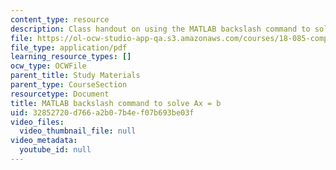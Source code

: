 ```yaml
---
content_type: resource
description: Class handout on using the MATLAB backslash command to solve Ax = b.
file: https://ol-ocw-studio-app-qa.s3.amazonaws.com/courses/18-085-computational-science-and-engineering-i-fall-2008/32852720d766a2b07b4ef07b693be03f_backslash.pdf
file_type: application/pdf
learning_resource_types: []
ocw_type: OCWFile
parent_title: Study Materials
parent_type: CourseSection
resourcetype: Document
title: MATLAB backslash command to solve Ax = b
uid: 32852720-d766-a2b0-7b4e-f07b693be03f
video_files:
  video_thumbnail_file: null
video_metadata:
  youtube_id: null
---
```

